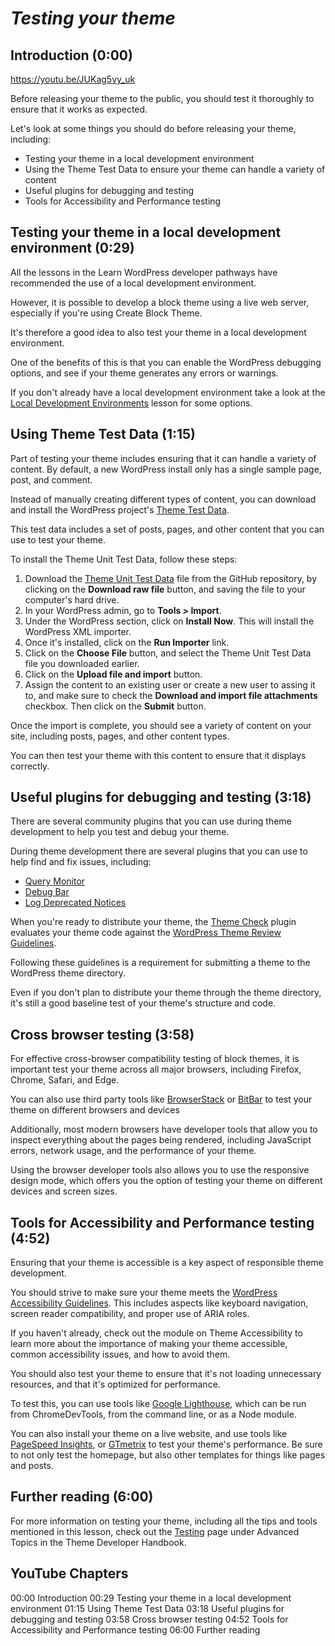 # _Testing your theme_

## Introduction (0:00)

https://youtu.be/JUKag5vy_uk

Before releasing your theme to the public, you should test it thoroughly to ensure that it works as expected.

Let's look at some things you should do before releasing your theme, including:

- Testing your theme in a local development environment
- Using the Theme Test Data to ensure your theme can handle a variety of content
- Useful plugins for debugging and testing
- Tools for Accessibility and Performance testing

## Testing your theme in a local development environment (0:29)

All the lessons in the Learn WordPress developer pathways have recommended the use of a local development environment. 

However, it is possible to develop a block theme using a live web server, especially if you're using Create Block Theme.

It's therefore a good idea to also test your theme in a local development environment. 

One of the benefits of this is that you can enable the WordPress debugging options, and see if your theme generates any errors or warnings.

If you don't already have a local development environment take a look at the [Local Development Environments](https://learn.wordpress.org/lesson/local-development-environment/) lesson for some options.

## Using Theme Test Data (1:15)

Part of testing your theme includes ensuring that it can handle a variety of content. By default, a new WordPress install only has a single sample page, post, and comment.

Instead of manually creating different types of content, you can download and install the WordPress project's [Theme Test Data](https://github.com/WordPress/theme-test-data/tree/master). 

This test data includes a set of posts, pages, and other content that you can use to test your theme.

To install the Theme Unit Test Data, follow these steps:

1. Download the [Theme Unit Test Data](https://github.com/WordPress/theme-test-data/blob/master/themeunittestdata.wordpress.xml) file from the GitHub repository, by clicking on the **Download raw file** button, and saving the file to your computer's hard drive.
2. In your WordPress admin, go to **Tools > Import**.
3. Under the WordPress section, click on **Install Now**. This will install the WordPress XML importer.
4. Once it's installed, click on the **Run Importer** link.
5. Click on the **Choose File** button, and select the Theme Unit Test Data file you downloaded earlier.
6. Click on the **Upload file and import** button.
7. Assign the content to an existing user or create a new user to assing it to, and make sure to check the **Download and import file attachments** checkbox. Then click on the **Submit** button.

Once the import is complete, you should see a variety of content on your site, including posts, pages, and other content types. 

You can then test your theme with this content to ensure that it displays correctly.

## Useful plugins for debugging and testing (3:18)

There are several community plugins that you can use during theme development to help you test and debug your theme.

During theme development there are several plugins that you can use to help find and fix issues, including:

- [Query Monitor](https://wordpress.org/plugins/query-monitor/)
- [Debug Bar](https://wordpress.org/plugins/debug-bar/)
- [Log Deprecated Notices](https://wordpress.org/plugins/log-deprecated-notices/)

When you're ready to distribute your theme, the [Theme Check](https://wordpress.org/plugins/theme-check/) plugin evaluates your theme code against the [WordPress Theme Review Guidelines](https://make.wordpress.org/themes/handbook/review/required/). 

Following these guidelines is a requirement for submitting a theme to the WordPress theme directory.

Even if you don't plan to distribute your theme through the theme directory, it's still a good baseline test of your theme's structure and code.

## Cross browser testing (3:58)

For effective cross-browser compatibility testing of block themes, it is important test your theme across all major browsers, including Firefox, Chrome, Safari, and Edge.

You can also use third party tools like [BrowserStack](https://www.browserstack.com/) or [BitBar](https://smartbear.com/product/bitbar/) to test your theme on different browsers and devices

Additionally, most modern browsers have developer tools that allow you to inspect everything about the pages being rendered, including JavaScript errors, network usage, and the performance of your theme.

Using the browser developer tools also allows you to use the responsive design mode, which offers you the option of testing your theme on different devices and screen sizes.

## Tools for Accessibility and Performance testing (4:52)

Ensuring that your theme is accessible is a key aspect of responsible theme development.

You should strive to make sure your theme meets the [WordPress Accessibility Guidelines](https://wordpress.org/about/accessibility/). This includes aspects like keyboard navigation, screen reader compatibility, and proper use of ARIA roles.

If you haven't already, check out the module on Theme Accessibility to learn more about the importance of making your theme accessible, common accessibility issues, and how to avoid them.

You should also test your theme to ensure that it's not loading unnecessary resources, and that it's optimized for performance.

To test this, you can use tools like [Google Lighthouse](https://developers.google.com/web/tools/lighthouse), which can be run from ChromeDevTools, from the command line, or as a Node module.

You can also install your theme on a live website, and use tools like [PageSpeed Insights](https://pagespeed.web.dev/), or [GTmetrix](https://gtmetrix.com/) to test your theme's performance. Be sure to not only test the homepage, but also other templates for things like pages and posts.

## Further reading (6:00)

For more information on testing your theme, including all the tips and tools mentioned in this lesson, check out the [Testing](https://developer.wordpress.org/themes/advanced-topics/testing/) page under Advanced Topics in the Theme Developer Handbook.

## YouTube Chapters

00:00 Introduction
00:29 Testing your theme in a local development environment
01:15 Using Theme Test Data
03:18 Useful plugins for debugging and testing
03:58 Cross browser testing
04:52 Tools for Accessibility and Performance testing
06:00 Further reading